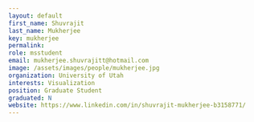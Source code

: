```yaml
---
layout: default
first_name: Shuvrajit
last_name: Mukherjee
key: mukherjee
permalink: 
role: msstudent
email: mukherjee.shuvrajitt@hotmail.com
image: /assets/images/people/mukherjee.jpg
organization: University of Utah
interests: Visualization
position: Graduate Student
graduated: N 
website: https://www.linkedin.com/in/shuvrajit-mukherjee-b3158771/
---
```

